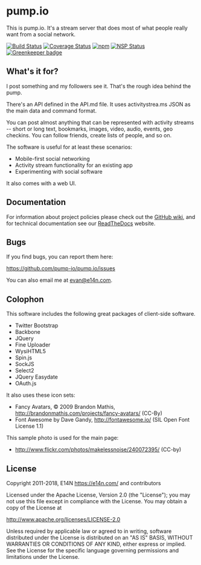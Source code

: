 # pump.io

This is pump.io. It's a stream server that does most of what people
really want from a social network.

[![Build Status](https://travis-ci.org/pump-io/pump.io.svg?branch=master)](http://travis-ci.org/pump-io/pump.io)
[![Coverage Status](https://coveralls.io/repos/github/pump-io/pump.io/badge.svg?branch=master)](https://coveralls.io/github/pump-io/pump.io?branch=master)
[![npm](https://img.shields.io/npm/v/pump.io.svg)](https://npmjs.com/package/pump.io)
[![NSP Status](https://nodesecurity.io/orgs/pumpio/projects/32213bb8-f9a6-4dd0-8fc6-5caa8ea5f8fc/badge)](https://nodesecurity.io/orgs/pumpio/projects/32213bb8-f9a6-4dd0-8fc6-5caa8ea5f8fc)
[![Greenkeeper badge](https://badges.greenkeeper.io/pump-io/pump.io.svg)](https://greenkeeper.io/)

## What's it for?

I post something and my followers see it. That's the rough idea behind
the pump.

There's an API defined in the API.md file. It uses activitystrea.ms
JSON as the main data and command format.

You can post almost anything that can be represented with activity
streams -- short or long text, bookmarks, images, video, audio,
events, geo checkins. You can follow friends, create lists of people,
and so on.

The software is useful for at least these scenarios:

* Mobile-first social networking
* Activity stream functionality for an existing app
* Experimenting with social software

It also comes with a web UI.

## Documentation

For information about project policies please check out the [GitHub
wiki](https://github.com/pump-io/pump.io/wiki), and for technical
documentation see our
[ReadTheDocs](https://pumpio.readthedocs.io/en/latest/) website.

## Bugs

If you find bugs, you can report them here:

https://github.com/pump-io/pump.io/issues

You can also email me at evan@e14n.com.

## Colophon

This software includes the following great packages of client-side software.

* Twitter Bootstrap
* Backbone
* JQuery
* Fine Uploader
* WysiHTML5
* Spin.js
* SockJS
* Select2
* JQuery Easydate
* OAuth.js

It also uses these icon sets:

* Fancy Avatars, © 2009 Brandon Mathis, http://brandonmathis.com/projects/fancy-avatars/ (CC-By)
* Font Awesome by Dave Gandy, http://fontawesome.io/ (SIL Open Font License 1.1)

This sample photo is used for the main page:

* http://www.flickr.com/photos/makelessnoise/240072395/ (CC-by)

## License

Copyright 2011-2018, E14N https://e14n.com/ and contributors

Licensed under the Apache License, Version 2.0 (the "License");
you may not use this file except in compliance with the License.
You may obtain a copy of the License at

http://www.apache.org/licenses/LICENSE-2.0

Unless required by applicable law or agreed to in writing, software
distributed under the License is distributed on an "AS IS" BASIS,
WITHOUT WARRANTIES OR CONDITIONS OF ANY KIND, either express or implied.
See the License for the specific language governing permissions and
limitations under the License.
